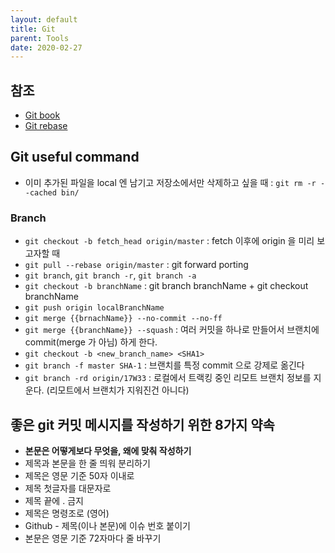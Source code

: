 ```yaml
---
layout: default
title: Git
parent: Tools
date: 2020-02-27
---
```


## 참조

- [Git book](https://git-scm.com/book/ko/v2)
- [Git rebase](http://dogfeet.github.io/articles/2012/git-merge-rebase.html)

## Git useful command

- 이미 추가된 파일을 local 엔 남기고 저장소에서만 삭제하고 싶을 때 : `git rm -r --cached bin/`

### Branch

- `git checkout -b fetch_head origin/master` : fetch 이후에 origin 을 미리 보고자할 때
- `git pull --rebase origin/master` : git forward porting
- `git branch`, `git branch -r`, `git branch -a`
- `git checkout -b branchName` : git branch branchName + git checkout branchName
- `git push origin localBranchName`
- `git merge {{brnachName}} --no-commit --no-ff`
- `git merge {{branchName}} --squash` : 여러 커밋을 하나로 만들어서 브랜치에 commit(merge 가 아님) 하게 한다.
- `git checkout -b <new_branch_name> <SHA1>`
- `git branch -f master SHA-1` : 브랜치를 특정 commit 으로 강제로 옮긴다
- `git branch -rd origin/17W33` : 로컬에서 트랙킹 중인 리모트 브랜치 정보를 지운다. (리모트에서 브랜치가 지워진건 아니다)

## 좋은 git 커밋 메시지를 작성하기 위한 8가지 약속

- **본문은 어떻게보다 무엇을, 왜에 맞춰 작성하기**
- 제목과 본문을 한 줄 띄워 분리하기
- 제목은 영문 기준 50자 이내로
- 제목 첫글자를 대문자로
- 제목 끝에 . 금지
- 제목은 명령조로 (영어)
- Github - 제목(이나 본문)에 이슈 번호 붙이기
- 본문은 영문 기준 72자마다 줄 바꾸기
